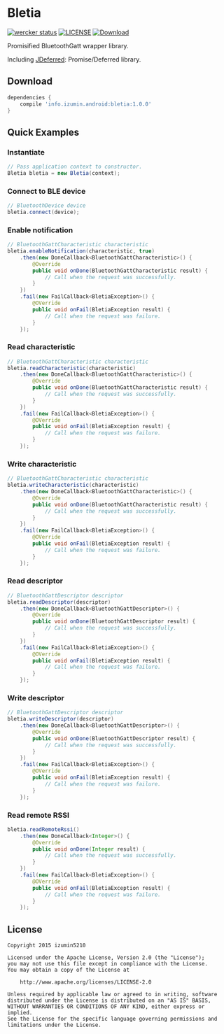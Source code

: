 # Bletia
[![wercker status](https://app.wercker.com/status/480ca2bbd43cc73740554a6ad347cca5/s/master "wercker status")](//app.wercker.com/project/bykey/480ca2bbd43cc73740554a6ad347cca5)
[![LICENSE](https://img.shields.io/badge/license-Apache%202.0-brightgreen.svg "LICENSE")](//github.com/izumin5210/Bletia/blob/master/LICENSE.md)
[![Download](https://api.bintray.com/packages/izumin5210/maven/bletia/images/download.svg)](https://bintray.com/izumin5210/maven/bletia/_latestVersion)

Promisified BluetoothGatt wrapper library.

Including [JDeferred](https://github.com/jdeferred/jdeferred): Promise/Deferred library.

## Download

```groovy
dependencies {
    compile 'info.izumin.android:bletia:1.0.0'
}
```

## Quick Examples
### Instantiate

```java
// Pass application context to constructor.
Bletia bletia = new Bletia(context);
```

### Connect to BLE device

```java
// BluetoothDevice device
bletia.connect(device);
```

### Enable notification

```java
// BluetoothGattCharacteristic characteristic 
bletia.enableNotification(characteristic, true)
    .then(new DoneCallback<BluetoothGattCharacteristic>() {
        @Override
        public void onDone(BluetoothGattCharacteristic result) {
            // Call when the request was successfully.
        }
    })
    .fail(new FailCallback<BletiaException>() {
        @OVerride
        public void onFail(BletiaException result) {
            // Call when the request was failure.
        }
    });
```

### Read characteristic

```java
// BluetoothGattCharacteristic characteristic 
bletia.readCharacteristic(characteristic)
    .then(new DoneCallback<BluetoothGattCharacteristic>() {
        @Override
        public void onDone(BluetoothGattCharacteristic result) {
            // Call when the request was successfully.
        }
    })
    .fail(new FailCallback<BletiaException>() {
        @OVerride
        public void onFail(BletiaException result) {
            // Call when the request was failure.
        }
    });
```

### Write characteristic

```java
// BluetoothGattCharacteristic characteristic
bletia.writeCharacteristic(characteristic)
    .then(new DoneCallback<BluetoothGattCharacteristic>() {
        @Override
        public void onDone(BluetoothGattCharacteristic result) {
            // Call when the request was successfully.
        }
    })
    .fail(new FailCallback<BletiaException>() {
        @OVerride
        public void onFail(BletiaException result) {
            // Call when the request was failure.
        }
    });
```

### Read descriptor

```java
// BluetoothGattDescriptor descriptor
bletia.readDescriptor(descriptor)
    .then(new DoneCallback<BluetoothGattDescriptor>() {
        @Override
        public void onDone(BluetoothGattDescriptor result) {
            // Call when the request was successfully.
        }
    })
    .fail(new FailCallback<BletiaException>() {
        @OVerride
        public void onFail(BletiaException result) {
            // Call when the request was failure.
        }
    });
```

### Write descriptor

```java
// BluetoothGattDescriptor descriptor
bletia.writeDescriptor(descriptor)
    .then(new DoneCallback<BluetoothGattDescriptor>() {
        @Override
        public void onDone(BluetoothGattDescriptor result) {
            // Call when the request was successfully.
        }
    })
    .fail(new FailCallback<BletiaException>() {
        @OVerride
        public void onFail(BletiaException result) {
            // Call when the request was failure.
        }
    });
```

### Read remote RSSI

```java
bletia.readRemoteRssi()
    .then(new DoneCallback<Integer>() {
        @Override
        public void onDone(Integer result) {
            // Call when the request was successfully.
        }
    })
    .fail(new FailCallback<BletiaException>() {
        @OVerride
        public void onFail(BletiaException result) {
            // Call when the request was failure.
        }
    });
```

## License

```
Copyright 2015 izumin5210

Licensed under the Apache License, Version 2.0 (the "License");
you may not use this file except in compliance with the License.
You may obtain a copy of the License at

    http://www.apache.org/licenses/LICENSE-2.0

Unless required by applicable law or agreed to in writing, software
distributed under the License is distributed on an "AS IS" BASIS,
WITHOUT WARRANTIES OR CONDITIONS OF ANY KIND, either express or implied.
See the License for the specific language governing permissions and
limitations under the License.
```

